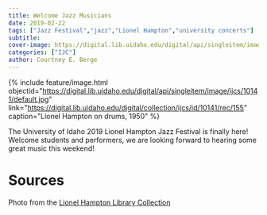 ```yaml
---
title: Welcome Jazz Musicians
date: 2019-02-22
tags: ["Jazz Festival","jazz","Lionel Hampton","university concerts"]
subtitle: 
cover-image: https://digital.lib.uidaho.edu/digital/api/singleitem/image/ijcs/10141/default.jpg
categories: ["IJC"]
author: Courtney E. Berge
---
```


{% include feature/image.html objectid="https://digital.lib.uidaho.edu/digital/api/singleitem/image/ijcs/10141/default.jpg" link="https://digital.lib.uidaho.edu/digital/collection/ijcs/id/10141/rec/155" caption="Lionel Hampton on drums, 1950" %}

The University of Idaho 2019 Lionel Hampton Jazz Festival is finally here! Welcome students and performers, we are looking forward to hearing some great music this weekend! 

# Sources

Photo from the [Lionel Hampton Library Collection](https://www.ijc.uidaho.edu/hampton_collection/)